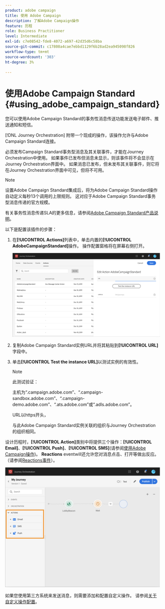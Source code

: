 ```yaml
---
product: adobe campaign
title: 使用 Adobe Campaign
description: 了解Adobe Campaign操作
feature: 历程
role: Business Practitioner
level: Intermediate
exl-id: c7e08542-fde8-4072-a697-42d35d6c58ba
source-git-commit: c17808a4cae7ebbd1129f6b28ad2ea945098f826
workflow-type: tm+mt
source-wordcount: '303'
ht-degree: 3%

---
```


# 使用Adobe Campaign Standard {#using_adobe_campaign_standard}

您可以使用Adobe Campaign Standard的事务性消息传送功能发送电子邮件、推送通知和短信。

[!DNL Journey Orchestration] 附带一个现成的操作，该操作允许与Adobe Campaign Standard连接。

必须发布Campaign Standard事务型消息及其关联事件，才能在Journey Orchestration中使用。 如果事件已发布但消息未显示，则该事件将不会显示在Journey Orchestration界面中。 如果消息已发布，但未发布其关联事件，则它将在Journey Orchestration界面中可见，但将不可用。

>[!NOTE]
>
>设置Adobe Campaign Standard集成后，将为Adobe Campaign Standard操作自动定义每秒13个调用的上限规则。 这对应于Adobe Campaign Standard事务型消息传递的官方规模。
>
>有关事务性消息传递SLA的更多信息，请参阅[Adobe Campaign Standard产品说明](https://helpx.adobe.com/legal/product-descriptions/campaign-standard.html)。

以下是配置该插件的步骤：

1. 在&#x200B;**[!UICONTROL Actions]**&#x200B;列表中，单击内置的&#x200B;**[!UICONTROL AdobeCampaignStandard]**&#x200B;操作。 操作配置窗格将在屏幕右侧打开。

   ![](../assets/actioncampaign.png)

1. 复制Adobe Campaign Standard实例URL并将其粘贴到&#x200B;**[!UICONTROL URL]**&#x200B;字段中。

1. 单击&#x200B;**[!UICONTROL Test the instance URL]**&#x200B;以测试实例的有效性。

   >[!NOTE]
   >
   >此测试验证：
   >
   >主机为“.campaign.adobe.com”、“.campaign-sandbox.adobe.com”、“.campaign-demo.adobe.com”、“.ats.adobe.com”或“.adls.adobe.com”。
   >
   >URL以https开头，
   >
   >与此Adobe Campaign Standard实例关联的组织与Journey Orchestration的组织相同。

设计历程时，**[!UICONTROL Action]**&#x200B;类别中将提供三个操作：**[!UICONTROL Email]**、**[!UICONTROL Push]**、**[!UICONTROL SMS]**(请参阅[使用Adobe Campaign操作](../building-journeys/using-adobe-campaign-actions.md))。 **Reactions** eventwill还允许您对消息点击、打开等做出反应。（请参阅[Reactions事件](../building-journeys/reaction-events.md)）。

![](../assets/journey58.png)

如果您使用第三方系统来发送消息，则需要添加和配置自定义操作。 请参阅[关于自定义操作配置](../action/about-custom-action-configuration.md)。
